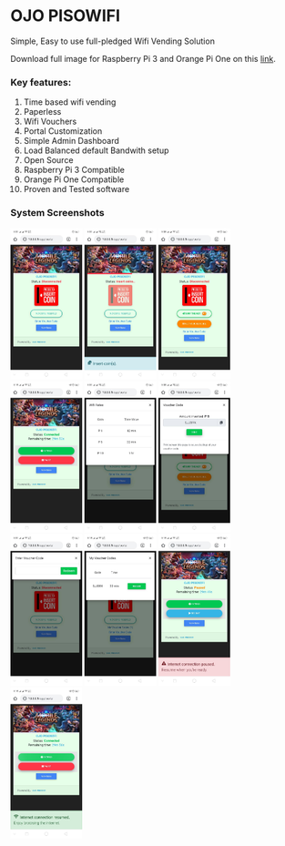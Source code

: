 # OJO PISOWIFI
Simple, Easy to use full-pledged Wifi Vending Solution

Download full image for Raspberry Pi 3 and Orange Pi One on this [link](https://drive.google.com/drive/folders/15UboJqOuVFNEyvm6qzDSouGNQfhIzHfZ?usp=sharing). 

### Key features:
1. Time based wifi vending
2. Paperless
3. Wifi Vouchers
4. Portal Customization
5. Simple Admin Dashboard
5. Load Balanced default Bandwith setup
6. Open Source
7. Raspberry Pi 3 Compatible
8. Orange Pi One Compatible
9. Proven and Tested software

### System Screenshots
<img src="/docs/images/1.jpg" width="25%">  <img src="/docs/images/2.jpg" width="25%">  <img src="/docs/images/3.jpg" width="25%"><img src="/docs/images/4.jpg" width="25%">  <img src="/docs/images/5.jpg" width="25%">  <img src="/docs/images/6.jpg" width="25%">  <img src="/docs/images/7.jpg" width="25%">  <img src="/docs/images/8.jpg" width="25%">  <img src="/docs/images/9.jpg" width="25%">  <img src="/docs/images/10.jpg" width="25%">

